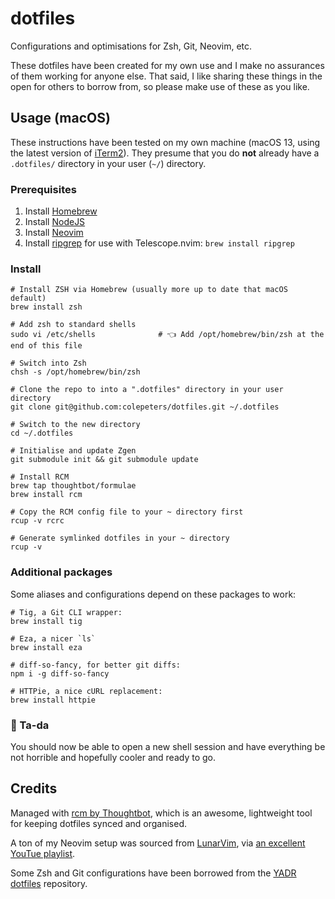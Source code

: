 dotfiles
============

Configurations and optimisations for Zsh, Git, Neovim, etc.

These dotfiles have been created for my own use and I make no assurances of them working for anyone else. That said, I like sharing these things in the open for others to borrow from, so please make use of these as you like.

## Usage (macOS)
These instructions have been tested on my own machine (macOS 13, using the latest version of [iTerm2](https://www.iterm2.com/)). They presume that you do **not** already have a `.dotfiles/` directory in your user (`~/`) directory.

### Prerequisites

1. Install [Homebrew](http://brew.sh/)
1. Install [NodeJS](https://nodejs.org/)
1. Install [Neovim](https://neovim.io)
1. Install [ripgrep](https://github.com/BurntSushi/ripgrep) for use with Telescope.nvim: `brew install ripgrep`

### Install

```shell
# Install ZSH via Homebrew (usually more up to date that macOS default)
brew install zsh

# Add zsh to standard shells
sudo vi /etc/shells              # 👈 Add /opt/homebrew/bin/zsh at the end of this file

# Switch into Zsh
chsh -s /opt/homebrew/bin/zsh

# Clone the repo to into a ".dotfiles" directory in your user directory
git clone git@github.com:colepeters/dotfiles.git ~/.dotfiles

# Switch to the new directory
cd ~/.dotfiles

# Initialise and update Zgen
git submodule init && git submodule update

# Install RCM
brew tap thoughtbot/formulae
brew install rcm

# Copy the RCM config file to your ~ directory first
rcup -v rcrc

# Generate symlinked dotfiles in your ~ directory
rcup -v
```

### Additional packages
Some aliases and configurations depend on these packages to work:

```shell
# Tig, a Git CLI wrapper:
brew install tig

# Eza, a nicer `ls`
brew install eza

# diff-so-fancy, for better git diffs:
npm i -g diff-so-fancy

# HTTPie, a nice cURL replacement:
brew install httpie
```

### 🎉 Ta-da
You should now be able to open a new shell session and have everything be not horrible and hopefully cooler and ready to go.

## Credits
Managed with [rcm by Thoughtbot](https://github.com/thoughtbot/rcm), which is an awesome, lightweight tool for keeping dotfiles synced and organised.

A ton of my Neovim setup was sourced from [LunarVim](https://github.com/LunarVim), via [an excellent YouTue playlist](https://www.youtube.com/playlist?list=PLhoH5vyxr6Qq41NFL4GvhFp-WLd5xzIzZ).

Some Zsh and Git configurations have been borrowed from the [YADR dotfiles](https://github.com/skwp/dotfiles) repository.

